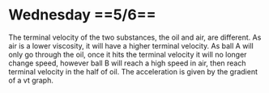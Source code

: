 # Wednesday ==5/6==
The terminal velocity of the two substances, the oil and air, are different. As air is a lower viscosity, it will have a higher terminal velocity. As ball A will only go through the oil, once it hits the terminal velocity it will no longer change speed, however ball B will reach a high speed in air, then reach terminal velocity in the half of oil.
The acceleration is given by the gradient of a vt graph.